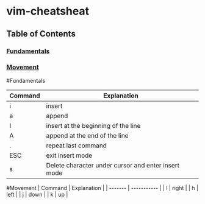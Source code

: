 # vim-cheatsheat

## Table of Contents


### [Fundamentals](#fundamentals)

### [Movement](#movement)

#Fundamentals

| Command | Explanation                                         |
| ------- | --------------------------------------------------- |
| i       | insert                                              |
| a       | append                                              |
| I       | insert at the beginning of the line                 |
| A       | append at the end of the line                       |
| .       | repeat last command                                 |
| ESC     | exit insert mode                                    |
| s       | Delete character under cursor and enter insert mode |

#Movement
| Command | Explanation |
| ------- | ----------- |
| l | right |
| h | left |
| j | down |
| k | up |
